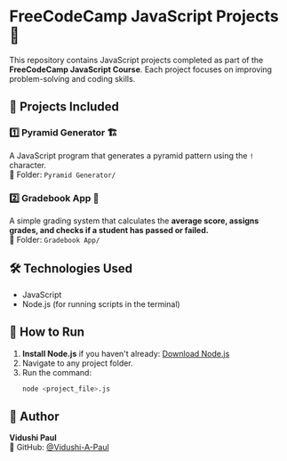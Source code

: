 # FreeCodeCamp JavaScript Projects 🎯

This repository contains JavaScript projects completed as part of the **FreeCodeCamp JavaScript Course**. Each project focuses on improving problem-solving and coding skills.

## 📜 Projects Included
### 1️⃣ Pyramid Generator 🏗️
A JavaScript program that generates a pyramid pattern using the `!` character.  
📌 Folder: `Pyramid Generator/`

### 2️⃣ Gradebook App 📖
A simple grading system that calculates the **average score, assigns grades, and checks if a student has passed or failed.**  
📌 Folder: `Gradebook App/`

## 🛠️ Technologies Used
- JavaScript
- Node.js (for running scripts in the terminal)

## 🚀 How to Run
1. **Install Node.js** if you haven't already: [Download Node.js](https://nodejs.org/)
2. Navigate to any project folder.
3. Run the command:
   ```sh
   node <project_file>.js

## 📌 Author
**Vidushi Paul**  
🌟 GitHub: [@Vidushi-A-Paul](https://github.com/Vidushi-A-Paul)
```

